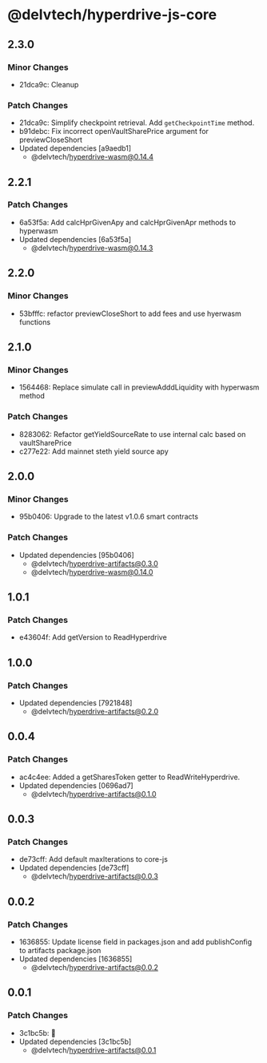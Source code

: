 # @delvtech/hyperdrive-js-core

## 2.3.0

### Minor Changes

- 21dca9c: Cleanup

### Patch Changes

- 21dca9c: Simplify checkpoint retrieval. Add `getCheckpointTime` method.
- b91debc: Fix incorrect openVaultSharePrice argument for previewCloseShort
- Updated dependencies [a9aedb1]
  - @delvtech/hyperdrive-wasm@0.14.4

## 2.2.1

### Patch Changes

- 6a53f5a: Add calcHprGivenApy and calcHprGivenApr methods to hyperwasm
- Updated dependencies [6a53f5a]
  - @delvtech/hyperdrive-wasm@0.14.3

## 2.2.0

### Minor Changes

- 53bfffc: refactor previewCloseShort to add fees and use hyerwasm functions

## 2.1.0

### Minor Changes

- 1564468: Replace simulate call in previewAdddLiquidity with hyperwasm method

### Patch Changes

- 8283062: Refactor getYieldSourceRate to use internal calc based on vaultSharePrice
- c277e22: Add mainnet steth yield source apy

## 2.0.0

### Minor Changes

- 95b0406: Upgrade to the latest v1.0.6 smart contracts

### Patch Changes

- Updated dependencies [95b0406]
  - @delvtech/hyperdrive-artifacts@0.3.0
  - @delvtech/hyperdrive-wasm@0.14.0

## 1.0.1

### Patch Changes

- e43604f: Add getVersion to ReadHyperdrive

## 1.0.0

### Patch Changes

- Updated dependencies [7921848]
  - @delvtech/hyperdrive-artifacts@0.2.0

## 0.0.4

### Patch Changes

- ac4c4ee: Added a getSharesToken getter to ReadWriteHyperdrive.
- Updated dependencies [0696ad7]
  - @delvtech/hyperdrive-artifacts@0.1.0

## 0.0.3

### Patch Changes

- de73cff: Add default maxIterations to core-js
- Updated dependencies [de73cff]
  - @delvtech/hyperdrive-artifacts@0.0.3

## 0.0.2

### Patch Changes

- 1636855: Update license field in packages.json and add publishConfig to artifacts package.json
- Updated dependencies [1636855]
  - @delvtech/hyperdrive-artifacts@0.0.2

## 0.0.1

### Patch Changes

- 3c1bc5b: 🚀
- Updated dependencies [3c1bc5b]
  - @delvtech/hyperdrive-artifacts@0.0.1
